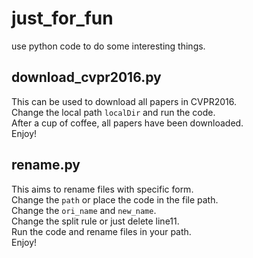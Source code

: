 # just_for_fun
use python code to do some interesting things.   

## download_cvpr2016.py
This can be used to download all papers in CVPR2016.    
Change the local path `localDir` and run the code.   
After a cup of coffee, all papers have been downloaded.   
Enjoy!   

## rename.py
This aims to rename files with specific form.   
Change the `path` or place the code in the file path.   
Change the `ori_name` and `new_name`.   
Change the split rule or just delete line11.   
Run the code and rename files in your path.   
Enjoy!   

